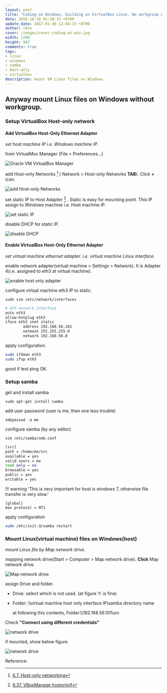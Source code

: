 ```yaml
---
layout: post
title: "Coding on Windows, building on VirtualBox Linux. No workgroup no problem"
date: 2016-10-18 01:20:33 +0700
update_date: 2017-01-30 12:48:33 +0700
author: tknv
cover: /images/cover-coding-on-win.jpg
width: 1280
height: 947
comments: true
tags: 
- linux
- windows
- samba
- Host-only
- virtualbox 
description: mount VM Linux files on Windows.
---
```


## Anyway mount Linux files on Windows without workgroup.   

### Setup VirtualBox Host-only network  

#### Add VirtualBox Host-Only Ethernet Adapter  

*set host machine IP i.e. Windows machine IP.*

from VirtualMox Manager (File > Preferences...)

![Oracle VM VirtualBox Manager](/images/2016-10-18/VM-sys-pref.PNG)

add Host-only Networks [^1] ( Network > Host-only Networks **TAB**). Click **+** icon.

![add Host-only Networks](/images/2016-10-18/VM-sys-pref-add-hoif.PNG)

set static IP to Host Adapter [^2] . Static is easy for mounting point. This IP assign to Windows machine i.e. Host machine IP.

![set static IP](/images/2016-10-18/VM-sys-pref-add-hoif-host-ip-st.PNG)

disable DHCP for static IP.

![disable DHCP](/images/2016-10-18/VM-sys-pref-add-hoif-host-no-dhcp.PNG)

#### Enable VirtualBox Host-Only Ethernet Adapter

*set virtual machine ethernet adapter. i.e. virtual machine Linux interface.*

enable network adapter(virtual machine > Settings > Network). It is Adapter 4(i.e. assigned to eth3 at virtual machine).

![enable host only adapter](/images/2016-10-18/VM-client-net-pref.PNG)

configure virtual machine eth3 IP to static.

```shell
sudo vim /etc/network/interfaces
```

```sh
# 4th network interface
auto eth3
allow-hotplug eth3
iface eth3 inet static
        address 192.168.56.101
        netmask 255.255.255.0
        network 192.168.56.0
```

apply configuration.

```sh
sudo ifdown eth3
sudo ifup eth3
```

good if test ping OK.

### Setup samba

get and install samba

```shell
sudo apt-get install samba
```

add user password (user is me, then one less trouble)

```shell
smbpasswd -a me
```

configure samba (by any editor)

```shell
vim /etc/samba/smb.conf
```

```sh
[src]
path = /home/me/src
available = yes
valid users = me
read only = no
browsable = yes
public = yes
writable = yes
```

!!! warning 'This is very important for host is windows 7, otherwise file transfer is very slow.'

```
[global]
max protocol = NT1
```

apply configuration

```sh
sudo /etc/init.d/samba restart
```

### Mount Linux(virtual machine) files on Windows(host)

*mount Linux file by Map network drive.*

mapping network drive(Start > Computer > Map network drive). **Click** Map network drive.

![Map network drive](/images/2016-10-18/map-net-dev.PNG)

assign Drive and folder.

- Drive: select which is not used. (at figure Y: is fine)

- Folder: \\\virtual machine host only interface IP\samba directory name

  at following this contents, Folder:\\\192.168.56.101\src

Check **"Connect using different credentials"**

![network drive](/images/2016-10-18/map-net-dev-popup.PNG)

if mounted, show below figure. 

![network drive](/images/2016-10-18/net-dev-fig.PNG)

Reference:  

[^1]: [6.7. Host-only networking](https://www.virtualbox.org/manual/ch06.html)
[^2]: [8.37. VBoxManage hostonlyif](https://www.virtualbox.org/manual/ch08.html#vboxmanage-hostonlyif)




